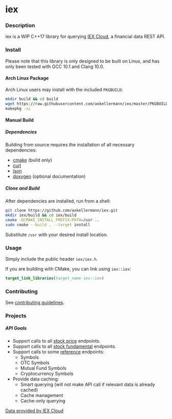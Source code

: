 # iex

### Description
iex is a WIP C++17 library for querying [IEX Cloud](https://iexcloud.io/), a financial data REST API.

### Install
Please note that this library is only designed to be built on Linux, and has only been tested with GCC 10.1 and Clang 10.0. 
#### Arch Linux Package
Arch Linux users may install with the included `PKGBUILD`:
```bash
mkdir build && cd build
wget https://raw.githubusercontent.com/aokellermann/iex/master/PKGBUILD
makepkg -si
```

#### Manual Build

##### Dependencies
Building from source requires the installation of all necessary dependencies:
* [cmake](https://github.com/Kitware/CMake) (build only)
* [curl](https://github.com/curl/curl)
* [json](https://github.com/nlohmann/json)
* [doxygen](https://github.com/doxygen/doxygen) (optional documentation)

##### Clone and Build
After dependencies are installed, run from a shell:
```bash
git clone https://github.com/aokellermann/iex.git
mkdir iex/build && cd iex/build
cmake -DCMAKE_INSTALL_PREFIX:PATH=/usr ..
sudo cmake --build . --target install
```
Substitute `/usr` with your desired install location.

### Usage

Simply include the public header `iex/iex.h`.

If you are building with CMake, you can link using `iex::iex`:
```cmake
target_link_libraries(target_name iex::iex)
```

### Contributing
See [contributing guidelines](.github/CONTRIBUTING.md).

### Projects

##### API Goals
* Support calls to all [stock price](https://iexcloud.io/docs/api/#stock-prices) endpoints.
* Support calls to all [stock fundamental](https://iexcloud.io/docs/api/#stock-fundamentals) endpoints.
* Support calls to some [reference](https://iexcloud.io/docs/api/#reference-data) endpoints:
  * Symbols
  * OTC Symbols
  * Mutual Fund Symbols
  * Cryptocurrency Symbols
* Provide data caching:
  * Smart querying (will not make API call if relevant data is already cached)
  * Cache management
  * Cache-only querying

[Data provided by IEX Cloud](https://iexcloud.io)
